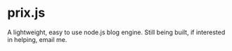 # prix.js
A lightweight, easy to use node.js blog engine.
Still being built, if interested in helping, email me.
